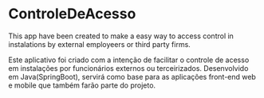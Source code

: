 ﻿# ControleDeAcesso
 <div>
This app have been created to make a easy way to access control in instalations by external employeers or third party firms. 
 <div>

Este aplicativo foi criado com a intenção de facilitar o controle de acesso em instalações por funcionários externos ou terceirizados. Desenvolvido em Java(SpringBoot), servirá como base para as aplicações front-end web e mobile que também farão parte do projeto.
